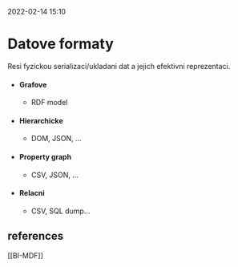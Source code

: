 2022-02-14 15:10

# Datove formaty
Resi fyzickou serializaci/ukladani dat a jejich efektivni reprezentaci.
- #### Grafove
	- RDF model
- #### Hierarchicke
	- DOM, JSON, ...
- #### Property graph
	- CSV, JSON, ...
- #### Relacni
	- CSV, SQL dump...

## references
[[BI-MDF]]